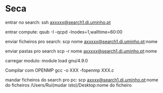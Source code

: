 # Seca

entrar no search:
ssh axxxxx@search1.di.uminho.pt 

entrar compute:
qsub -I -qcpd -lnodes=1,walltime=60:00


enviar ficheiros pro search: scp nome axxxxx@search1.di.uminho.pt:nome

enviar pastas pro search
scp -r nome axxxxx@search1.di.uminho.pt:nome

carregar modulo:
module load gnu/4.9.0

Compilar com OPENMP 
gcc -o XXX -fopenmp XXX.c

mandar ficheiros do search pro pc: scp axxxx@search1.di.uminho.pt:nome do ficheiros /Users/Rui(mudar isto)/Desktop:nome do ficheiro
